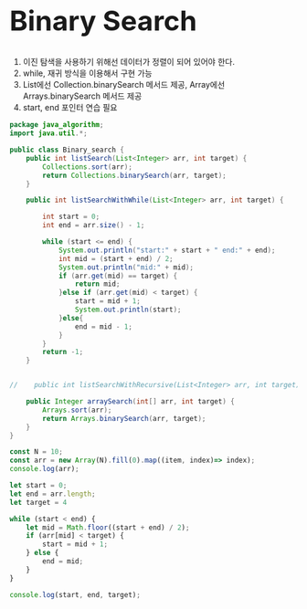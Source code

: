 <h1 style="font-size: 48px;">Binary Search</h1>

1. 이진 탐색을 사용하기 위해선 데이터가 정렬이 되어 있어야 한다.
2. while, 재귀 방식을 이용해서 구현 가능
3. List에선 Collection.binarySearch 메서드 제공, Array에선 Arrays.binarySearch 메서드 제공
4. start, end 포인터 연습 필요
```java
package java_algorithm;
import java.util.*;

public class Binary_search {
    public int listSearch(List<Integer> arr, int target) {
        Collections.sort(arr);
        return Collections.binarySearch(arr, target);
    }

    public int listSearchWithWhile(List<Integer> arr, int target) {

        int start = 0;
        int end = arr.size() - 1;

        while (start <= end) {
            System.out.println("start:" + start + " end:" + end);
            int mid = (start + end) / 2;
            System.out.println("mid:" + mid);
            if (arr.get(mid) == target) {
                return mid;
            }else if (arr.get(mid) < target) {
                start = mid + 1;
                System.out.println(start);
            }else{
                end = mid - 1;
            }
        }
        return -1;
    }


//    public int listSearchWithRecursive(List<Integer> arr, int target) {}

    public Integer arraySearch(int[] arr, int target) {
        Arrays.sort(arr);
        return Arrays.binarySearch(arr, target);
    }
}

```


```javascript
const N = 10;
const arr = new Array(N).fill(0).map((item, index)=> index);
console.log(arr);

let start = 0;
let end = arr.length;
let target = 4

while (start < end) {
    let mid = Math.floor((start + end) / 2);
    if (arr[mid] < target) {
        start = mid + 1;
    } else {
        end = mid;
    }
}

console.log(start, end, target);

```